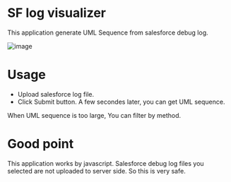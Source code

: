 # SF log visualizer
This application generate UML Sequence from salesforce debug log.

![image](https://user-images.githubusercontent.com/23579038/124467555-f51b2680-ddd2-11eb-9c18-b3c18408cc7a.png)

# Usage
- Upload salesforce log file.
- Click Submit button. A few secondes later, you can get UML sequence.

When UML sequence is too large, You can filter by method.

# Good point
This application works by javascript.
Salesforce debug log files you selected are not uploaded to server side.
So this is very safe.
